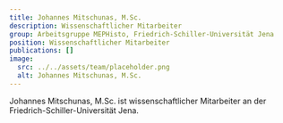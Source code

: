 ```yaml
---
title: Johannes Mitschunas, M.Sc.
description: Wissenschaftlicher Mitarbeiter
group: Arbeitsgruppe MEPHisto, Friedrich-Schiller-Universität Jena
position: Wissenschaftlicher Mitarbeiter
publications: []
image:
  src: ../../assets/team/placeholder.png
  alt: Johannes Mitschunas, M.Sc.
---
```


Johannes Mitschunas, M.Sc. ist wissenschaftlicher Mitarbeiter an der Friedrich-Schiller-Universität Jena.
